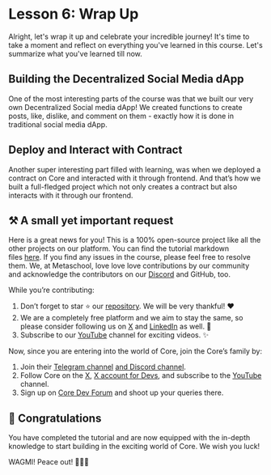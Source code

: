 # Lesson 6: Wrap Up

Alright, let's wrap it up and celebrate your incredible journey! It's time to take a moment and reflect on everything you've learned in this course. Let's summarize what you've learned till now.

## Building the Decentralized Social Media dApp

One of the most interesting parts of the course was that we built our very own Decentralized Social media dApp! We created functions to create posts, like, dislike, and comment on them - exactly how it is done in traditional social media dApp.

## Deploy and Interact with Contract

Another super interesting part filled with learning, was when we deployed a contract on Core and interacted with it through frontend. And that’s how we built a full-fledged project which not only creates a contract but also interacts with it through our frontend.  

## ⚒️ A small yet important request

Here is a great news for you! This is a 100% open-source project like all the other projects on our platform. You can find the tutorial markdown files [here](https://github.com/0xmetaschool/Learning-Projects). If you find any issues in the course, please feel free to resolve them. We, at Metaschool, love love love contributions by our community and acknowledge the contributors on our [Discord](https://discord.com/invite/vbVMUwXWgc) and GitHub, too.

While you’re contributing:

1. Don’t forget to star ⭐️ our [repository](https://github.com/0xmetaschool/Learning-Projects). We will be very thankful! ❤️
2. We are a completely free platform and we aim to stay the same, so please consider following us on [X](https://bit.ly/stacks-course) and [LinkedIn](https://bit.ly/stacks-course-linkedin) as well. 🫶
3. Subscribe to our [YouTube](https://www.youtube.com/@0xmetaschool) channel for exciting videos. ✨

Now, since you are entering into the world of Core, join the Core’s family by:

1. Join their [Telegram channel](https://t.me/CoreDAOTelegram) [and Discord channel](https://discord.com/invite/coredaoofficial).
2. Follow Core on the [X](https://twitter.com/Coredao_Org), [X account for Devs](https://x.com/corechain_devs), and subscribe to the [YouTube](https://www.youtube.com/@Core_DAO_Official) channel.
3. Sign up on [Core Dev Forum](http://forum.coredao.org/) and shoot up your queries there.

## 🎊 Congratulations

You have completed the tutorial and are now equipped with the in-depth knowledge to start building in the exciting world of Core. We wish you luck!

WAGMI! Peace out! ✌🏻🔮